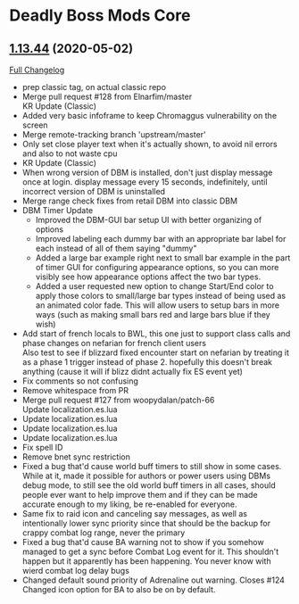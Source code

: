 # Deadly Boss Mods Core

## [1.13.44](https://github.com/DeadlyBossMods/DBM-Classic/tree/1.13.44) (2020-05-02)
[Full Changelog](https://github.com/DeadlyBossMods/DBM-Classic/compare/1.13.43...1.13.44)

- prep classic tag, on actual classic repo  
- Merge pull request #128 from Elnarfim/master  
    KR Update (Classic)  
- Added very basic infoframe to keep Chromaggus vulnerability on the screen  
- Merge remote-tracking branch 'upstream/master'  
- Only set close player text when it's actually shown, to avoid nil errors and also to not waste cpu  
- KR Update (Classic)  
- When wrong version of DBM is installed, don't just display message once at login. display message every 15 seconds, indefinitely, until incorrect version of DBM is uninstalled  
- Merge range check fixes from retail DBM into classic DBM  
- DBM Timer Update  
     - Improved the DBM-GUI bar setup UI with better organizing of options  
     - Improved labeling each dummy bar with an appropriate bar label for each instead of all of them saying "dummy"  
     - Added a large bar example right next to small bar example in the part of timer GUI for configuring appearance options, so you can more visibly see how appearance options affect the two bar types.  
     - Added a user requested new option to change Start/End color to apply those colors to small/large bar types instead of being used as an animated color fade. This will allow users to setup bars in more ways (such as making small bars red and large bars blue if they wish)  
- Add start of french locals to BWL, this one just to support class calls and phase changes on nefarian for french client users  
    Also test to see if blizzard fixed encounter start on nefarian by treating it as a phase 1 trigger instead of phase 2. hopefully this doesn't break anything (cause it will if blizz didnt actually fix ES event yet)  
- Fix comments so not confusing  
- Remove whitespace from PR  
- Merge pull request #127 from woopydalan/patch-66  
    Update localization.es.lua  
- Update localization.es.lua  
- Update localization.es.lua  
- Update localization.es.lua  
- Fix spell ID  
- Remove bnet sync restriction  
- Fixed a bug that'd cause world buff timers to still show in some cases.  
    While at it, made it possible for authors or power users using DBMs debug mode, to still see the old world buff timers in all cases, should people ever want to help improve them and if they can be made accurate enough to my liking, be re-enabled for everyone.  
- Same fix to raid icon and canceling say messages, as well as intentionally lower sync priority since that should be the backup for crappy combat log range, never the primary  
- Fixed a bug that'd cause BA warning not to show if you somehow managed to get a sync before Combat Log event for it. This shouldn't happen but it apparently has been happening. You never know with wierd combat log delay bugs  
- Changed default sound priority of Adrenaline out warning. Closes #124  
    Changed icon option for BA to also be on by default.  
